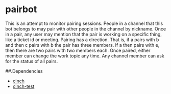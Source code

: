 # pairbot

This is an attempt to monitor pairing sessions.  People in a channel that this bot belongs to may pair with other
people in the channel by nickname.  Once in a pair, any user may mention that the pair is working on a specific thing,
like a ticket id or meeting.   Pairing has a direction.  That is, if a pairs with b and then c pairs with b the pair has
three members.  If a then pairs with e, then there are two pairs with two members each.  Once paired, either member
can change the work topic any time.  Any channel member can ask for the status of all pairs.

##.Dependencies

* [cinch](https://github.com/cinchrb/cinch)
* [cinch-test](https://rubygems.org/gems/cinch-test)
